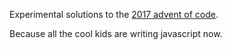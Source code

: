 Experimental solutions to the [2017 advent of code](http://adventofcode.com/2017).

Because all the cool kids are writing javascript now.
